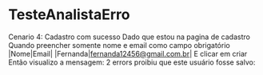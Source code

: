 # TesteAnalistaErro

Cenario 4: Cadastro com sucesso
Dado que estou na pagina de cadastro
Quando preencher somente nome e email como campo obrigatório
|Nome|Email|
|Fernanda|fernanda12456@gmail.com.br|
E clicar em criar
Então visualizo a mensagem: 2 errors proibiu que este usuário fosse salvo:
